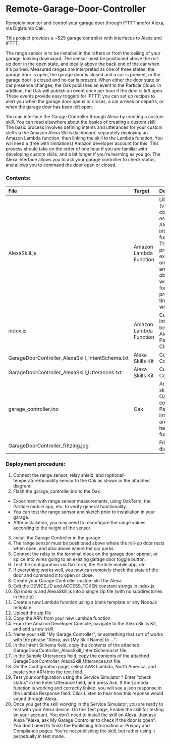 # Remote-Garage-Door-Controller
Remotely monitor and control your garage door through IFTTT and/or Alexa, via Digistump Oak.

This project provides a ~$25 garage controller with interfaces to Alexa and IFTTT.  

The range sensor is to be installed in the rafters or from the ceiling of your garage, looking downward.  The sensor must be positioned above the roll-up door in the open state, and ideally above the back end of the car when it's parked.  Measured ranges are interpreted as one of three states: the garage door is open, the garage door is closed and a car is present, or the garage door is closed and no car is present.  When either the door state or car presence changes, the Oak publishes an event to the Particle Cloud.  In addition, the Oak will publish an event once per hour if the door is left open.  These events provide easy triggers for IFTTT; you can set up recipes to alert you when the garage door opens or closes, a car arrives or departs, or when the garage door has been left open.

You can interface the Garage Controller through Alexa by creating a custom skill.  You can read elsewhere about the basics of creating a custom skill.  The basic process involves defining intents and utterances for your custom skill via the Amazon Alexa Skills dashboard, separately deploying an Amazon Lambda function, then linking the skill to the Lambda function.  You will need a (free with limitations) Amazon developer account for this.  This process should take on the order of one hour if you are familiar with developing custom skills, and a bit longer if you're learning as you go.  The Alexa interface allows you to ask your garage controller to check status, and allows you to command the door open or closed.


### Contents:
| File        | Target           | Description  |
| :------------- | :------------- | :--- |
| AlexaSkill.js | Amazon Lambda Function | Library (v2.0) containing essential Alexa interface functions.  This file was provided in examples at one point, and may be obsolete, but works fine for this project at the time of this writing. |
| index.js      | Amazon Lambda Function | Custom interface between Alexa and Particle Cloud |
| GarageDoorController_AlexaSkill_IntentSchema.txt | Alexa Skills Kit | Custom Skill Configuration |
| GarageDoorController_AlexaSkill_Utterances.txt | Alexa Skills Kit | Custom Skill Configuration |
| garage_controller.ino | Oak | Arduino sketch for Oak, configures Particle interfaces and handles hardware functions |
| GarageDoorController_fritzing.jpg |  | Fritzing diagram |


### Deployment procedure:
1. Connect the range sensor, relay shield, and (optional) temperature/humidity sensor to the Oak as shown in the attached diagram.
2. Flash the garage_controller.ino to the Oak.
  * Experiment with range sensor measurements, using OakTerm, the Particle mobile app, etc, to verify general functionality.  
  * You can test the range sensor and sketch prior to installation in your garage.
  * After installation, you may need to reconfigure the range values according to the height of the sensor.
3. Install the Garage Controller in the garage
  1. The range sensor must be positioned above where the roll-up door rests when open, and also above where the car parks.
  2. Connect the relay to the terminal block on the garage door opener, or splice into wires going to an existing garage door toggle button.
  3. Test the configuration via OakTerm, the Particle mobile app, etc.
  4. If everything works well, you now can remotely check the state of the door and command it to open or close.
4. Create your Garage Controller custom skill for Alexa
  1. Edit the DEVICE_ID and ACCESS_TOKEN constant strings in index.js
  2. Zip index.js and AlexaSkill.js into a single zip file (with no subdirectories in the zip)
  3. Create a new Lambda function using a blank template or any NodeJs template.
  4. Upload the zip file
  5. Copy the ARN from your new Lambda function
5. From the Amazon Developer Console, navigate to the Alexa Skills Kit, and add a new skill.
  1. Name your skill "My Garage Controller", or something that sort of works with the phrase "Alexa, ask [My Skill Name] to ...".  
  2. In the Intent Schema field, copy the contents of the attached GarageDoorController_AlexaSkill_IntentSchema.txt file.
  3. In the Sample Utterances field, copy the contents of the attached GarageDoorController_AlexaSkill_Utterances.txt file.
  4. On the Configuration page, select AWS Lambda, North America, and paste your ARN into the text field.
  5. Test your configuration using the Service Simulator
    * Enter "check status" in the Enter Utterance field, and press Ask.  If the Lambda function is working and correctly linked, you will see a json response in the Lambda Response field. Click Listen to hear how this reponse would sound through Alexa.
  6. Once you get the skill working in the Service Simulator, you are ready to test with your Alexa device.  On the Test page, Enable the skill for testing on your account.  You don't need to install the skill on Alexa.  Just ask Alexa "Alexa, ask My Garage Controller to check if the door is open".  You don't need to finish the Publishing Information or Privacy and Compliance pages.  You're not publishing the skill, but rather using it perpetually in test mode.
